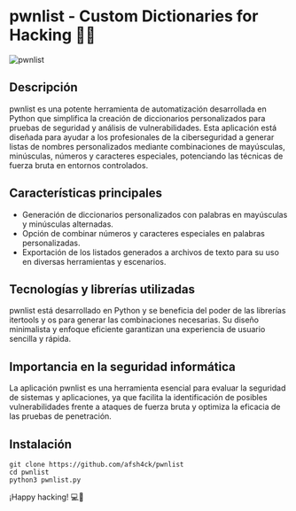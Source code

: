 # pwnlist - Custom Dictionaries for Hacking 🚀🔐

![pwnlist](https://github.com/afsh4ck/pwnlist/assets/132138425/129a54ab-ba9d-4992-a826-75447e7a69e6)

## Descripción
pwnlist es una potente herramienta de automatización desarrollada en Python que simplifica la creación de diccionarios personalizados para pruebas de seguridad y análisis de vulnerabilidades. Esta aplicación está diseñada para ayudar a los profesionales de la ciberseguridad a generar listas de nombres personalizados mediante combinaciones de mayúsculas, minúsculas, números y caracteres especiales, potenciando las técnicas de fuerza bruta en entornos controlados.

## Características principales
- Generación de diccionarios personalizados con palabras en mayúsculas y minúsculas alternadas.
- Opción de combinar números y caracteres especiales en palabras personalizadas.
- Exportación de los listados generados a archivos de texto para su uso en diversas herramientas y escenarios.

## Tecnologías y librerías utilizadas
pwnlist está desarrollado en Python y se beneficia del poder de las librerías itertools y os para generar las combinaciones necesarias. Su diseño minimalista y enfoque eficiente garantizan una experiencia de usuario sencilla y rápida.

## Importancia en la seguridad informática
La aplicación pwnlist es una herramienta esencial para evaluar la seguridad de sistemas y aplicaciones, ya que facilita la identificación de posibles vulnerabilidades frente a ataques de fuerza bruta y optimiza la eficacia de las pruebas de penetración.

## Instalación
```
git clone https://github.com/afsh4ck/pwnlist
cd pwnlist
python3 pwnlist.py
```

¡Happy hacking! 💻🔐
